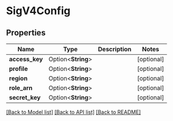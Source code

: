 # SigV4Config

## Properties

Name | Type | Description | Notes
------------ | ------------- | ------------- | -------------
**access_key** | Option<**String**> |  | [optional]
**profile** | Option<**String**> |  | [optional]
**region** | Option<**String**> |  | [optional]
**role_arn** | Option<**String**> |  | [optional]
**secret_key** | Option<**String**> |  | [optional]

[[Back to Model list]](../README.md#documentation-for-models) [[Back to API list]](../README.md#documentation-for-api-endpoints) [[Back to README]](../README.md)


